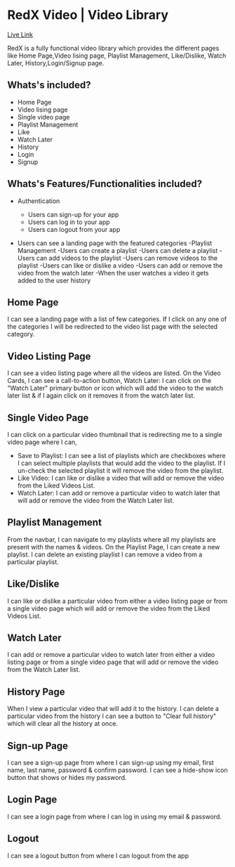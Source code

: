 # RedX Video | Video Library

[Live Link](https://redx-videos.netlify.app/)

RedX is a fully functional video library which provides the different pages like Home Page,Video lising page, Playlist Management, Like/Dislike, Watch Later, History,Login/Signup page.

## Whats's included?

- Home Page
- Video lising page
- Single video page
- Playlist Management
- Like
- Watch Later
- History
- Login
- Signup

## Whats's Features/Functionalities included?

- Authentication

  - Users can sign-up for your app
  - Users can log in to your app
  - Users can logout from your app

- Users can see a landing page with the featured categories
  -Playlist Management
  -Users can create a playlist
  -Users can delete a playlist
  -Users can add videos to the playlist
  -Users can remove videos to the playlist
  -Users can like or dislike a video
  -Users can add or remove the video from the watch later
  -When the user watches a video it gets added to the user history

## Home Page

I can see a landing page with a list of few categories.
If I click on any one of the categories I will be redirected to the video list page with the selected category.

## Video Listing Page

I can see a video listing page where all the videos are listed.
On the Video Cards, I can see a call-to-action button,
Watch Later: I can click on the "Watch Later" primary button or icon which will add the video to the watch later list & if I again click on it removes it from the watch later list.

## Single Video Page

I can click on a particular video thumbnail that is redirecting me to a single video page where I can,

- Save to Playlist: I can see a list of playlists which are checkboxes where I can select multiple playlists that would add the video to the playlist. If I un-check the selected playlist it will remove the video from the playlist.
- Like Video: I can like or dislike a video that will add or remove the video from the Liked Videos List.
- Watch Later: I can add or remove a particular video to watch later that will add or remove the video from the Watch Later list.

## Playlist Management

From the navbar, I can navigate to my playlists where all my playlists are present with the names & videos.
On the Playlist Page,
I can create a new playlist.
I can delete an existing playlist
I can remove a video from a particular playlist.

## Like/Dislike

I can like or dislike a particular video from either a video listing page or from a single video page which will add or remove the video from the Liked Videos List.

## Watch Later

I can add or remove a particular video to watch later from either a video listing page or from a single video page that will add or remove the video from the Watch Later list.

## History Page

When I view a particular video that will add it to the history.
I can delete a particular video from the history
I can see a button to "Clear full history" which will clear all the history at once.

## Sign-up Page

I can see a sign-up page from where I can sign-up using my email, first name, last name, password & confirm password.
I can see a hide-show icon button that shows or hides my password.

## Login Page

I can see a login page from where I can log in using my email & password.

## Logout

I can see a logout button from where I can logout from the app
